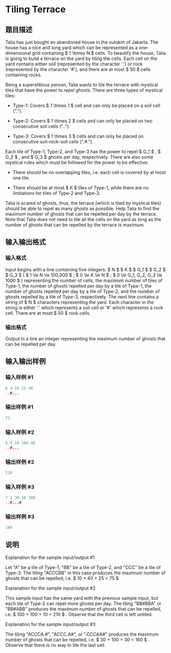 # Tiling Terrace

## 题目描述

Talia has just bought an abandoned house in the outskirt of Jakarta. The house has a nice and long yard which can be represented as a one-dimensional grid containing $ 1 \times N $ cells. To beautify the house, Talia is going to build a terrace on the yard by tiling the cells. Each cell on the yard contains either soil (represented by the character '.') or rock (represented by the character '\#'), and there are at most $ 50 $ cells containing rocks.

Being a superstitious person, Talia wants to tile the terrace with mystical tiles that have the power to repel ghosts. There are three types of mystical tiles:

- Type-1: Covers $ 1 \times 1 $ cell and can only be placed on a soil cell (".").

- Type-2: Covers $ 1 \times 2 $ cells and can only be placed on two consecutive soil cells ("..").

- Type-3: Covers $ 1 \times 3 $ cells and can only be placed on consecutive soil-rock-soil cells (".#.").

Each tile of Type-1, Type-2, and Type-3 has the power to repel $ G_1 $ , $ G_2 $ , and $ G_3 $ ghosts per day, respectively. There are also some mystical rules which must be followed for the power to be effective:

- There should be no overlapping tiles, i.e. each cell is covered by at most one tile.

- There should be at most $ K $ tiles of Type-1, while there are no limitations for tiles of Type-2 and Type-3.

Talia is scared of ghosts, thus, the terrace (which is tiled by mystical tiles) should be able to repel as many ghosts as possible. Help Talia to find the maximum number of ghosts that can be repelled per day by the terrace. Note that Talia does not need to tile all the cells on the yard as long as the number of ghosts that can be repelled by the terrace is maximum.

## 输入输出格式

### 输入格式

Input begins with a line containing five integers: $ N $ $ K $ $ G_1 $ $ G_2 $ $ G_3 $ ( $ 1 \le N \le 100\,000 $ ; $ 0 \le K \le N $ ; $ 0 \le G_1, G_2, G_3 \le 1000 $ ) representing the number of cells, the maximum number of tiles of Type-1, the number of ghosts repelled per day by a tile of Type-1, the number of ghosts repelled per day by a tile of Type-2, and the number of ghosts repelled by a tile of Type-3, respectively. The next line contains a string of $ N $ characters representing the yard. Each character in the string is either '.' which represents a soil cell or '#' which represents a rock cell. There are at most $ 50 $ rock cells.

### 输出格式

Output in a line an integer representing the maximum number of ghosts that can be repelled per day.

## 输入输出样例

### 输入样例 #1

```cpp
6 4 10 25 40
..#...

```
### 输出样例 #1

```cpp
75

```
### 输入样例 #2

```cpp
6 4 10 100 40
..#...

```
### 输出样例 #2

```cpp
210

```
### 输入样例 #3

```cpp
7 2 30 10 100
..#...#

```
### 输出样例 #3

```cpp
160

```
## 说明

Explanation for the sample input/output #1

Let "A" be a tile of Type-1, "BB" be a tile of Type-2, and "CCC" be a tile of Type-3. The tiling "ACCCBB" in this case produces the maximum number of ghosts that can be repelled, i.e. $ 10 + 40 + 25 = 75 $

Explanation for the sample input/output #2

This sample input has the same yard with the previous sample input, but each tile of Type-2 can repel more ghosts per day. The tiling "BB#BBA" or "BB#ABB" produces the maximum number of ghosts that can be repelled, i.e. $ 100 + 100 + 10 = 210 $ . Observe that the third cell is left untiled.

Explanation for the sample input/output #3

The tiling "ACCCA.#", "ACCC.A#", or ".CCCAA#" produces the maximum number of ghosts that can be repelled, i.e. $ 30 + 100 + 30 = 160 $ . Observe that there is no way to tile the last cell.

